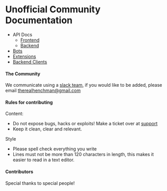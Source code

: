 # Unofficial Community Documentation

* API Docs
    * [Frontend](/api/frontend/README.md)
    * [Backend](/api/backend/README.md)
* [Bots](/bots/README.md)
* [Extensions](/extensions/README.md)
* [Backend Clients](/clients/README.md)

#### The Community

We communicate using a [slack team](https://plugdj-extdevs.slack.com), if you would like to be added, please email
therealhenchman@gmail.com

#### Rules for contributing

Content:

* Do not expose bugs, hacks or exploits! Make a ticket over at [support](https://support.plug.dj)
* Keep it clean, clear and relevant.

Style

* Please spell check everything you write
* Lines must not be more than 120 characters in length, this makes it easier to read in a text editor.

#### Contributors

Special thanks to special people!